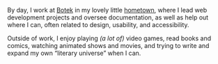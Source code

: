 By day, I work at [Botek](https://www.botek.se) in my lovely little [hometown](https://ulricehamn.se/kontakt/english/), where I lead web development projects and oversee documentation, as well as help out where I can, often related to design, usability, and accessibility.

Outside of work, I enjoy playing <i>(a lot of)</i> video games, read books and comics, watching animated shows and movies, and trying to write and expand my own &ldquo;literary universe&rdquo; when I can.
